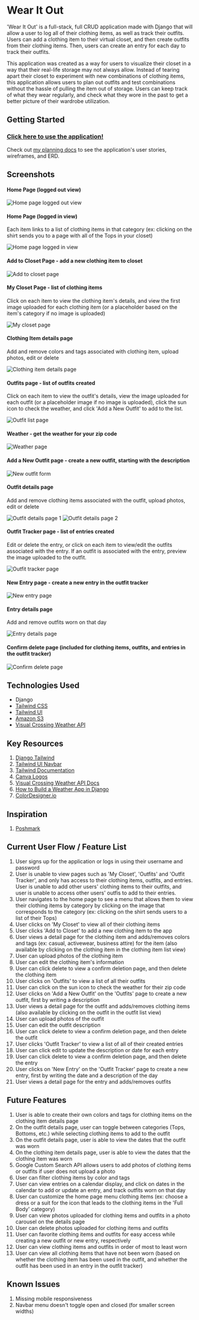 # Wear It Out
'Wear It Out' is a full-stack, full CRUD application made with Django that will allow a user to log all of their clothing items, as well as track their outfits. Users can add a clothing item to their virtual closet, and then create outfits from their clothing items. Then, users can create an entry for each day to track their outfits. 

This application was created as a way for users to visualize their closet in a way that their real-life storage may not always allow. Instead of tearing apart their closet to experiment with new combinations of clothing items, this application allows users to plan out outfits and test combinations without the hassle of pulling the item out of storage. Users can keep track of what they wear regularly, and check what they wore in the past to get a better picture of their wardrobe utilization. 

## Getting Started
### [Click here to use the application!](https://wear-it-out-e8cbd3eb7d9e.herokuapp.com/)

Check out [my planning docs](https://github.com/laurencmendoza/wear-it-out/blob/main/planning.md) to see the application's user stories, wireframes, and ERD.

## Screenshots
#### Home Page (logged out view)
![Home page logged out view](https://github.com/laurencmendoza/wear-it-out/assets/137251999/7072e6a1-f8d6-450c-96a7-d2b292c6e403)

#### Home Page (logged in view)
Each item links to a list of clothing items in that category (ex: clicking on the shirt sends you to a page with all of the Tops in your closet)

![Home page logged in view](https://github.com/laurencmendoza/wear-it-out/assets/137251999/55e5c644-2bdc-4627-bba9-2cb8430c1b32)

#### Add to Closet Page - add a new clothing item to closet
![Add to closet page](https://github.com/laurencmendoza/wear-it-out/assets/137251999/914fd254-c39b-44c8-abab-b9128074abd1)

#### My Closet Page - list of clothing items
Click on each item to view the clothing item's details, and view the first image uploaded for each clothing item (or a placeholder based on the item's category if no image is uploaded)

![My closet page](https://github.com/laurencmendoza/wear-it-out/assets/137251999/ea656ef6-7e5c-4038-9933-748b04ec000e)

#### Clothing Item details page
Add and remove colors and tags associated with clothing item, upload photos, edit or delete

![Clothing item details page](https://github.com/laurencmendoza/wear-it-out/assets/137251999/67309ad4-6980-4070-9de9-b3898a8a6ff3)

#### Outfits page - list of outfits created
Click on each item to view the outfit's details, view the image uploaded for each outfit (or a placeholder image if no image is uploaded), click the sun icon to check the weather, and click 'Add a New Outfit' to add to the list.

![Outfit list page](https://github.com/laurencmendoza/wear-it-out/assets/137251999/15e1c96d-0f47-4498-b701-ff8207c2cdb1)

#### Weather - get the weather for your zip code
![Weather page](https://github.com/laurencmendoza/wear-it-out/assets/137251999/5d31921b-ede3-421c-8bf3-9e26350e5b7c)


#### Add a New Outfit page - create a new outfit, starting with the description
![New outfit form](https://github.com/laurencmendoza/wear-it-out/assets/137251999/1bacd568-01be-406a-9f6d-d62280e91281)


#### Outfit details page
Add and remove clothing items associated with the outfit, upload photos, edit or delete

![Outfit details page 1](https://github.com/laurencmendoza/wear-it-out/assets/137251999/7ad47d9f-7610-4552-9eed-685ac3176c80)
![Outfit details page 2](https://github.com/laurencmendoza/wear-it-out/assets/137251999/8a948599-f1d4-4f10-8517-af4c2838044b)

#### Outfit Tracker page - list of entries created
Edit or delete the entry, or click on each item to view/edit the outfits associated with the entry. If an outfit is associated with the entry, preview the image uploaded to the outfit. 

![Outfit tracker page](https://github.com/laurencmendoza/wear-it-out/assets/137251999/7edc05a6-d098-4409-b4e7-f7ccda2f5e58)

#### New Entry page - create a new entry in the outfit tracker
![New entry page](https://github.com/laurencmendoza/wear-it-out/assets/137251999/d8ddcba5-7a23-4439-8e93-5febb9c4088a)

#### Entry details page
Add and remove outfits worn on that day

![Entry details page](https://github.com/laurencmendoza/wear-it-out/assets/137251999/f5bba650-fea0-4e46-837c-564568ee9ab2)

#### Confirm delete page (included for clothing items, outfits, and entries in the outfit tracker)
![Confirm delete page](https://github.com/laurencmendoza/wear-it-out/assets/137251999/5de40a4f-d5ee-44ee-9463-3ec03542f950)


## Technologies Used
- Django
- [Tailwind CSS](https://tailwindcss.com/)
- [Tailwind UI](https://tailwindui.com/)
- [Amazon S3](https://aws.amazon.com/s3/)
- [Visual Crossing Weather API](https://www.visualcrossing.com/weather-api)
  
## Key Resources
1. [Django Tailwind](https://django-tailwind.readthedocs.io/en/latest/installation.html)
2. [Tailwind UI Navbar](https://tailwindui.com/components/application-ui/navigation/navbars)
3. [Tailwind Documentation](https://tailwindcss.com/docs/installation)
4. [Canva Logos](https://www.canva.com/logos/)
5. [Visual Crossing Weather API Docs](https://www.visualcrossing.com/resources/documentation/weather-api/timeline-weather-api/)
6. [How to Build a Weather App in Django](https://www.digitalocean.com/community/tutorials/how-to-build-a-weather-app-in-django)
7. [ColorDesigner.io](https://colordesigner.io/gradient-generator)


## Inspiration
1. [Poshmark](https://poshmark.com/)

## Current User Flow / Feature List
1. User signs up for the application or logs in using their username and password
2. User is unable to view pages such as 'My Closet', 'Outfits' and 'Outfit Tracker', and only has access to their clothing items, outfits, and entries. User is unable to add other users' clothing items to their outfits, and user is unable to access other users' outfis to add to their entries. 
3. User navigates to the home page to see a menu that allows them to view their clothing items by category by clicking on the image that corresponds to the category (ex: clicking on the shirt sends users to a list of their Tops)
4. User clicks on 'My Closet' to view all of their clothing items
5. User clicks 'Add to Closet' to add a new clothing item to the app
6. User views a detail page for the clothing item and adds/removes colors and tags (ex: casual, activewear, business attire) for the item (also available by clicking on the clothing item in the clothing item list view)
7. User can upload photos of the clothing item
8. User can edit the clothing item's information
9. User can click delete to view a confirm deletion page, and then delete the clothing item
10. User clicks on 'Outfits' to view a list of all their outfits
11. User can click on the sun icon to check the weather for their zip code
12. User clicks on 'Add a New Outfit' on the 'Outfits' page to create a new outfit, first by writing a description
13. User views a detail page for the outfit and adds/removes clothing items (also available by clicking on the outfit in the outfit list view)
14. User can upload photos of the outfit
15. User can edit the outfit description
16. User can click delete to view a confirm deletion page, and then delete the outfit
17. User clicks 'Outfit Tracker' to view a list of all of their created entries
18. User can click edit to update the description or date for each entry
19. User can click delete to view a confirm deletion page, and then delete the entry
20. User clicks on 'New Entry' on the 'Outfit Tracker' page to create a new entry, first by writing the date and a description of the day
21. User views a detail page for the entry and adds/removes outfits

## Future Features
1. User is able to create their own colors and tags for clothing items on the clothing item details page
2. On the outfit details page, user can toggle between categories (Tops, Bottoms, etc.) while selecting clothing items to add to the outfit
3. On the outfit details page, user is able to view the dates that the outfit was worn
4. On the clothing item details page, user is able to view the dates that the clothing item was worn
5. Google Custom Search API allows users to add photos of clothing items or outfits if user does not upload a photo
6. User can filter clothing items by color and tags
7. User can view entries on a calendar display, and click on dates in the calendar to add or update an entry, and track outfits worn on that day
8. User can customize the home page menu clothing items (ex: choose a dress or a suit for the icon that leads to the clothing items in the 'Full Body' category)
9. User can view photos uploaded for clothing items and outfits in a photo carousel on the details page
10. User can delete photos uploaded for clothing items and outfits
11. User can favorite clothing items and outfits for easy access while creating a new outfit or new entry, respectively
12. User can view clothing items and outfits in order of most to least worn
13. User can view all clothing items that have not been worn (based on whether the clothing item has been used in the outfit, and whether the outfit has been used in an entry in the outfit tracker)

## Known Issues
1. Missing mobile responsiveness
2. Navbar menu doesn't toggle open and closed (for smaller screen widths)

